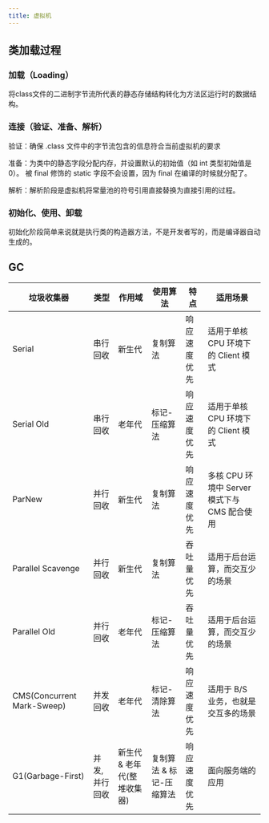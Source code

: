 ```yaml
---
title: 虚拟机
---
```


## 类加载过程

### 加载（Loading）
将class文件的二进制字节流所代表的静态存储结构转化为方法区运行时的数据结构。
### 连接（验证、准备、解析）
验证：确保 .class 文件中的字节流包含的信息符合当前虚拟机的要求

准备：为类中的静态字段分配内存，并设置默认的初始值（如 int 类型初始值是 0）。 被 final 修饰的 static 字段不会设置，因为 final 在编译的时候就分配了。

解析：解析阶段是虚拟机将常量池的符号引用直接替换为直接引用的过程。

### 初始化、使用、卸载
初始化阶段简单来说就是执行类的构造器方法，不是开发者写的，而是编译器自动生成的。

## GC

| 垃圾收集器                  | 类型     | 作用域          | 使用算法         | 特点         | 适用场景                             |
|---------------------------|--------|--------------|--------------|------------|----------------------------------|
| Serial                   | 串行回收 | 新生代         | 复制算法         | 响应速度优先   | 适用于单核 CPU 环境下的 Client 模式       |
| Serial Old               | 串行回收 | 老年代         | 标记-压缩算法     | 响应速度优先   | 适用于单核 CPU 环境下的 Client 模式       |
| ParNew                  | 并行回收 | 新生代         | 复制算法         | 响应速度优先   | 多核 CPU 环境中 Server 模式下与 CMS 配合使用 |
| Parallel Scavenge        | 并行回收 | 新生代         | 复制算法         | 吞吐量优先     | 适用于后台运算，而交互少的场景            |
| Parallel Old             | 并行回收 | 老年代         | 标记-压缩算法     | 吞吐量优先     | 适用于后台运算，而交互少的场景            |
| CMS(Concurrent Mark-Sweep) | 并发回收 | 老年代         | 标记-清除算法     | 响应速度优先   | 适用于 B/S 业务，也就是交互多的场景         |
| G1(Garbage-First)        | 并发, 并行回收 | 新生代 & 老年代(整堆收集器) | 复制算法 & 标记-压缩算法 | 响应速度优先   | 面向服务端的应用                       |
